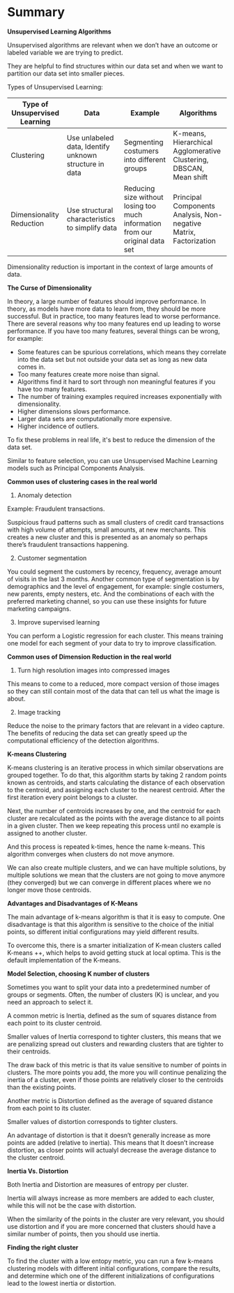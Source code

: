 # Summary

**Unsupervised Learning Algorithms**

Unsupervised algorithms are relevant when we don’t have an outcome or labeled variable we are trying to predict.

They are helpful to find structures within our data set and when we want to partition our data set into smaller pieces.   

Types of Unsupervised Learning:

| Type of Unsupervised Learning | Data | Example | Algorithms |
|---|---|---|---|
| Clustering | Use unlabeled data, Identify unknown structure in data | Segmenting costumers into different groups | K-means, Hierarchical Agglomerative Clustering, DBSCAN, Mean shift |
| Dimensionality Reduction | Use structural characteristics to simplify data | Reducing size without losing too much information from our original data set | Principal Components Analysis, Non-negative Matrix, Factorization |

Dimensionality reduction is important in the context of large amounts of data.

**The Curse of Dimensionality**

In theory, a large number of features should improve performance. In theory, as models have more data to learn from, they should be more successful. But in practice, too many features lead to worse performance. There are several reasons why too many features end up leading to worse performance. If you have too many features, several things can be wrong, for example: 

- Some features can be spurious correlations, which means they correlate into the data set but not outside your data set as long as new data comes in. 
- Too many features create more noise than signal.
- Algorithms find it hard to sort through non meaningful features if you have too many features. 
- The number of training examples required increases exponentially with dimensionality.
- Higher dimensions slows performance.
- Larger data sets are computationally more expensive.
- Higher incidence of outliers. 

To fix these problems in real life, it's best to reduce the dimension of the data set. 

Similar to feature selection, you can use Unsupervised Machine Learning models such as Principal Components Analysis.

**Common uses of clustering cases in the real world**

1. Anomaly detection

Example: Fraudulent transactions.

Suspicious fraud patterns such as small clusters of credit card transactions with high volume of attempts, small amounts, at new merchants. This creates a new cluster and this is presented as an anomaly so perhaps there’s fraudulent transactions happening. 

2. Customer segmentation

You could segment the customers by recency, frequency, average amount of visits in the last 3 months. Another common type of segmentation is by demographics and the level of engagement, for example: single costumers, new parents, empty nesters, etc. And the combinations of each with the preferred marketing channel, so you can use these insights for future marketing campaigns. 

3. Improve supervised learning

You can perform a Logistic regression for each cluster. This means training one model for each segment of your data to try to improve classification.

**Common uses of Dimension Reduction in the real world**

1. Turn high resolution images into compressed images

This means to come to a reduced, more compact version of those images so they can still contain most of the data that can tell us what the image is about.  

2. Image tracking

Reduce the noise to the primary factors that are relevant in a video capture. The benefits of reducing the data set can greatly speed up the computational efficiency of the detection algorithms.   

**K-means Clustering**

K-means clustering is an iterative process in which similar observations are grouped together. To do that, this algorithm starts by taking 2 random points known as centroids, and starts calculating the distance of each observation to the centroid, and assigning each cluster to the nearest centroid. After the first iteration every point belongs to a cluster.

Next, the number of centroids increases by one, and the centroid for each cluster are recalculated as the points with the average distance to all points in a given cluster. Then we keep repeating this process until no example is assigned to another cluster. 

And this process is repeated k-times, hence the name k-means. This algorithm converges when clusters do not move anymore.

We can also create multiple clusters, and we can have multiple solutions, by multiple solutions we mean that the clusters are not going to move anymore (they converged) but we can converge in different places where we no longer move those centroids.

**Advantages and Disadvantages of K-Means**  

The main advantage of k-means algorithm is that it is easy to compute. One disadvantage is that this algorithm is sensitive to the choice of the initial points, so different initial configurations may yield different results. 

To overcome this, there is a smarter initialization of K-mean clusters called K-means ++, which helps to avoid getting stuck at local optima. This is the default implementation of the K-means. 

**Model Selection, choosing K number of clusters**

Sometimes you want to split your data into a predetermined number of groups or segments. Often, the number of clusters (K) is unclear, and you need an approach to select it.

A common metric is Inertia, defined as the sum of squares distance from each point to its cluster centroid.

Smaller values of Inertia correspond to tighter clusters, this means that we are penalizing spread out clusters and rewarding clusters that are tighter to their centroids.

The draw back of this metric is that its value sensitive to number of points in clusters. The more points you add, the more you will continue penalizing the inertia of a cluster, even if those points are relatively closer to the centroids than the existing points. 

Another metric is Distortion defined as the average of squared distance from each point to its cluster.

Smaller values of distortion corresponds to tighter clusters.

An advantage of distortion is that it doesn’t generally increase as more points are added (relative to inertia). This means that It doesn’t increase distortion, as closer points will actualyl decrease the average distance to the cluster centroid.

**Inertia Vs. Distortion** 

Both Inertia and Distortion are measures of entropy per cluster.

Inertia will always increase as more members are added to each cluster, while this will not be the case with distortion. 

When the similarity of the points in the cluster are very relevant, you should use distortion and if you are more concerned that clusters should have a similar number of points, then you should use inertia. 

**Finding the right cluster**

To find the cluster with a low entopy metric, you can run a few k-means clustering models with different initial configurations, compare the results, and determine which one of the different initializations of configurations lead to the lowest inertia or distortion.